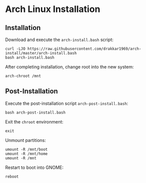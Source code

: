# Arch Linux Installation

## Installation

Download and execute the `arch-install.bash` script:

```shell
curl -LJO https://raw.githubusercontent.com/drakkar1969/arch-install/master/arch-install.bash
bash arch-install.bash
```
After completing installation, change root into the new system:

```shell
arch-chroot /mnt
```

## Post-Installation

Execute the post-installation script `arch-post-install.bash`:

```shell
bash arch-post-install.bash
```

Exit the `chroot` environment:

```shell
exit
```

Unmount partitions:

```shell
umount -R /mnt/boot
umount -R /mnt/home
umount -R /mnt
```

Restart to boot into GNOME:

```shell
reboot
```

